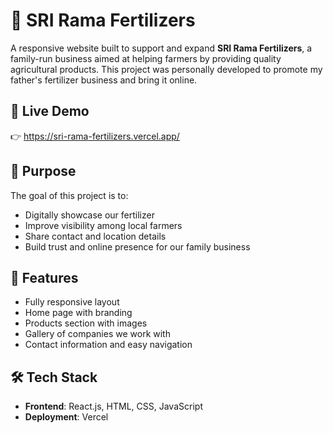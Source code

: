# 🌾 SRI Rama Fertilizers

A responsive website built to support and expand **SRI Rama Fertilizers**, a family-run business aimed at helping farmers by providing quality agricultural products. This project was personally developed to promote my father's fertilizer business and bring it online.

## 🔗 Live Demo

👉 https://sri-rama-fertilizers.vercel.app/

## 🎯 Purpose

The goal of this project is to:

- Digitally showcase our fertilizer 
- Improve visibility among local farmers
- Share contact and location details
- Build trust and online presence for our family business

## 🚀 Features

- Fully responsive layout
- Home page with branding
- Products section with images
- Gallery of companies we work with
- Contact information and easy navigation

## 🛠️ Tech Stack

- **Frontend**: React.js, HTML, CSS, JavaScript
- **Deployment**: Vercel

